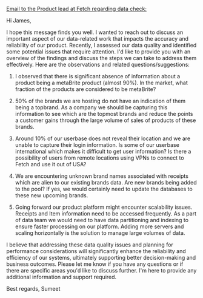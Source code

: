 <u> Email to the Product lead at Fetch regarding data check: </u>

Hi James,

I hope this message finds you well. I wanted to reach out to discuss an important aspect of our data-related work that impacts the accuracy and reliability of our product.
Recently, I assessed our data quality and identified some potential issues that require attention. I'd like to provide you with an overview of the findings and discuss the steps we can take to address them effectively.
Here are the observations and related questions/suggestions:
1.	I observed that there is significant absence of information about a product being a metaBrite product (almost 90%). In the market, what fraction of the products are considered to be metaBrite? 

2.	50% of the brands we are hosting do not have an indication of them being a topbrand. As a company we should be capturing this information to see which are the topmost brands and reduce the points a customer gains through the large volume of sales of products of these brands.

3.	Around 10% of our userbase does not reveal their location and we are unable to capture their login information. Is some of our userbase international which makes it difficult to get user information? Is there a possibility of users from remote locations using VPNs to connect to Fetch and use it out of USA?

4.	We are encountering unknown brand names associated with receipts which are alien to our existing brands data. Are new brands being added to the pool? If yes, we would certainly need to update the databases to these new upcoming brands.

5.	Going forward our product platform might encounter scalability issues. Receipts and Item information need to be accessed frequently. As a part of data team we would need to have data partitioning and indexing to ensure faster processing on our platform. Adding more servers and scaling horizontally is the solution to manage large volumes of data. 

I believe that addressing these data quality issues and planning for performance considerations will significantly enhance the reliability and efficiency of our systems, ultimately supporting better decision-making and business outcomes.
Please let me know if you have any questions or if there are specific areas you'd like to discuss further. I'm here to provide any additional information and support required.

Best regards,
Sumeet

